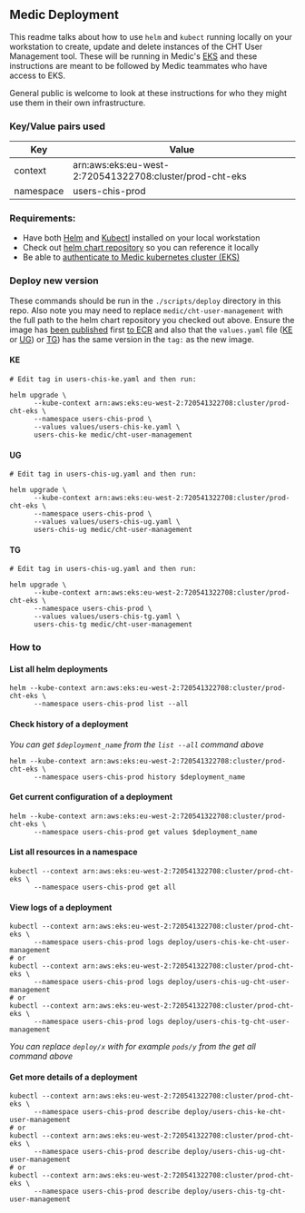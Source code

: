 ## Medic Deployment

This readme talks about how to use `helm` and `kubect`  running locally on your workstation to create, update and delete instances of the CHT User Management tool.  These will be running in Medic's [EKS](https://docs.aws.amazon.com/eks/latest/userguide/what-is-eks.html) and these instructions are meant to be followed by Medic teammates who have access to EKS.

General public is welcome to look at these instructions for who they might use them in their own infrastructure. 

### Key/Value pairs used 
| Key       | Value                                                   |
|-----------|---------------------------------------------------------|
| context   | arn:aws:eks:eu-west-2:720541322708:cluster/prod-cht-eks |
| namespace | users-chis-prod                                         |

### Requirements:
- Have both [Helm](https://helm.sh/) and  [Kubectl](https://kubernetes.io/docs/reference/kubectl/kubectl/) installed on your local workstation
- Check out [helm chart repository](https://github.com/medic/helm-charts/tree/main#usage) so you can reference it locally
- Be able to [authenticate to Medic kubernetes cluster (EKS)](https://github.com/medic/medic-infrastructure/blob/master/terraform/aws/dev/eks/access/README.md)


### Deploy new version

These commands should be run in the `./scripts/deploy` directory in this repo. Also note you may need to replace `medic/cht-user-management` with the full path to the helm chart repository you checked out above. Ensure the image has [been published](https://github.com/medic/cht-user-management/tree/main#publishing-new-docker-images) first [to ECR](https://gallery.ecr.aws/medic/cht-user-management) and also that the `values.yaml` file ([KE](https://github.com/medic/cht-user-management/blob/main/scripts/deploy/values/users-chis-ke.yaml) or [UG](https://github.com/medic/cht-user-management/blob/main/scripts/deploy/values/users-chis-ug.yaml))  or [TG](https://github.com/medic/cht-user-management/blob/main/scripts/deploy/values/users-chis-tg.yaml)) has the same version in the `tag:` as the new image.

#### KE
```shell
# Edit tag in users-chis-ke.yaml and then run:

helm upgrade \
      --kube-context arn:aws:eks:eu-west-2:720541322708:cluster/prod-cht-eks \
      --namespace users-chis-prod \
      --values values/users-chis-ke.yaml \
      users-chis-ke medic/cht-user-management
```
#### UG
```shell
# Edit tag in users-chis-ug.yaml and then run:

helm upgrade \
      --kube-context arn:aws:eks:eu-west-2:720541322708:cluster/prod-cht-eks \
      --namespace users-chis-prod \
      --values values/users-chis-ug.yaml \
      users-chis-ug medic/cht-user-management
```
#### TG
```shell
# Edit tag in users-chis-ug.yaml and then run:

helm upgrade \
      --kube-context arn:aws:eks:eu-west-2:720541322708:cluster/prod-cht-eks \
      --namespace users-chis-prod \
      --values values/users-chis-tg.yaml \
      users-chis-tg medic/cht-user-management
```
### How to

#### List all helm deployments
```shell
helm --kube-context arn:aws:eks:eu-west-2:720541322708:cluster/prod-cht-eks \
      --namespace users-chis-prod list --all
```

#### Check history of a deployment

_You can get `$deployment_name` from the `list --all` command above_

```shell
helm --kube-context arn:aws:eks:eu-west-2:720541322708:cluster/prod-cht-eks \
      --namespace users-chis-prod history $deployment_name
```

#### Get current configuration of a deployment
```shell
helm --kube-context arn:aws:eks:eu-west-2:720541322708:cluster/prod-cht-eks \
      --namespace users-chis-prod get values $deployment_name
```

#### List all resources in a namespace
```shell
kubectl --context arn:aws:eks:eu-west-2:720541322708:cluster/prod-cht-eks \
      --namespace users-chis-prod get all
```

#### View logs of a deployment
```shell
kubectl --context arn:aws:eks:eu-west-2:720541322708:cluster/prod-cht-eks \
      --namespace users-chis-prod logs deploy/users-chis-ke-cht-user-management
# or
kubectl --context arn:aws:eks:eu-west-2:720541322708:cluster/prod-cht-eks \
      --namespace users-chis-prod logs deploy/users-chis-ug-cht-user-management
# or
kubectl --context arn:aws:eks:eu-west-2:720541322708:cluster/prod-cht-eks \
      --namespace users-chis-prod logs deploy/users-chis-tg-cht-user-management
```
_You can replace `deploy/x` with for example `pods/y` from the get all command above_

#### Get more details of a deployment
```shell
kubectl --context arn:aws:eks:eu-west-2:720541322708:cluster/prod-cht-eks \
      --namespace users-chis-prod describe deploy/users-chis-ke-cht-user-management
# or
kubectl --context arn:aws:eks:eu-west-2:720541322708:cluster/prod-cht-eks \
      --namespace users-chis-prod describe deploy/users-chis-ug-cht-user-management
# or
kubectl --context arn:aws:eks:eu-west-2:720541322708:cluster/prod-cht-eks \
      --namespace users-chis-prod describe deploy/users-chis-tg-cht-user-management
```
